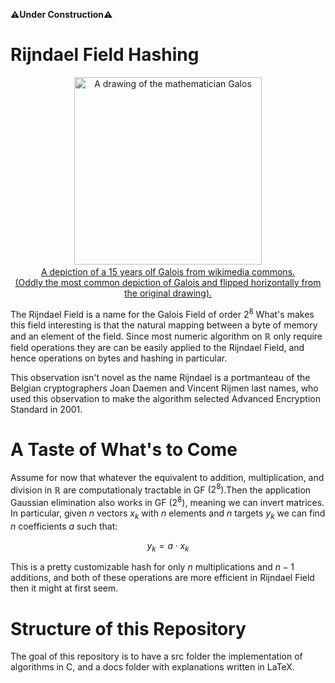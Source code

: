 **:warning:Under Construction:warning:**

# Rijndael Field Hashing

<p align="center">
  <img src="https://upload.wikimedia.org/wikipedia/commons/5/53/Evariste_galois.jpg" alt="A drawing of the mathematician Galos" width = 300px>
    <a href="https://en.wikipedia.org/wiki/%C3%89variste_Galois">
	<br>
	    A depiction of a 15 years olf Galois from wikimedia commons.
	        <br>
		    (Oddly the most common depiction of Galois and flipped horizontally from the original drawing).
  </a>
</p>

The Rijndael Field is a name for the Galois Field of order $2^8$
What's makes this field interesting is that the natural mapping between a byte of memory and an element of the field.
Since most numeric algorithm on $\mathbb{R}$ only require field operations they are can be easily applied to the Rijndael Field, and hence operations on bytes and hashing in particular.

This observation isn't novel as the name Rijndael is a portmanteau of the Belgian cryptographers Joan Daemen and Vincent
Rijmen last names, who used this observation to make the algorithm selected Advanced Encryption Standard in 2001.

# A Taste of What's to Come
Assume for now that whatever the equivalent to addition, multiplication, and division in $\mathbb{R}$ are computationaly tractable in GF $(2^8)$.Then the application Gaussian elimination also works in GF $(2^8)$, meaning we can invert matrices.
In particular, given $n$ vectors $x_k$ with $n$ elements and $n$ targets $y_k$ we can find $n$ coefficients $a$ such that:

$$ y_k = a\cdot x_k $$

This is a pretty customizable hash for only $n$ multiplications and $n-1$ additions,
and both of these operations are more efficient in Rijndael Field then it might at first seem.

# Structure of this Repository
The goal of this repository is to have a src folder the implementation of algorithms in C, and a docs folder with explanations written in LaTeX. 
